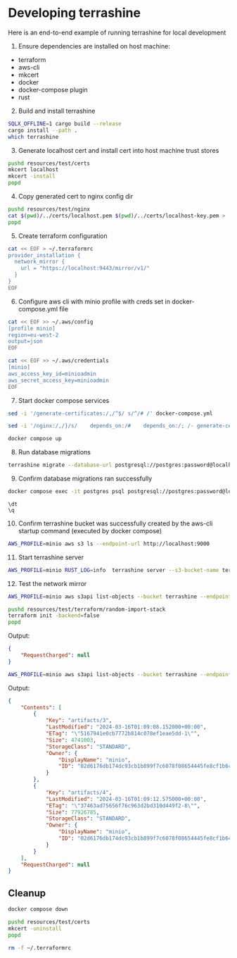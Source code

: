 # Developing terrashine

Here is an end-to-end example of running terrashine for local development

1. Ensure dependencies are installed on host machine:
- terraform
- aws-cli
- mkcert
- docker
- docker-compose plugin
- rust

2. Build and install terrashine
```bash
SQLX_OFFLINE=1 cargo build --release
cargo install --path .
which terrashine
```

3. Generate localhost cert and install cert into host machine trust stores
```bash
pushd resources/test/certs
mkcert localhost
mkcert -install
popd
```

4. Copy generated cert to nginx config dir
```bash
pushd resources/test/nginx
cat $(pwd)/../certs/localhost.pem $(pwd)/../certs/localhost-key.pem > ./localhost.pem
popd
```

5. Create terraform configuration
```bash
cat << EOF > ~/.terraformrc
provider_installation {
  network_mirror {
    url = "https://localhost:9443/mirror/v1/"
  }
}
EOF
```

6. Configure aws cli with minio profile with creds set in docker-compose.yml file
```bash
cat << EOF >> ~/.aws/config
[profile minio]
region=eu-west-2
output=json
EOF

cat << EOF >> ~/.aws/credentials
[minio]
aws_access_key_id=minioadmin
aws_secret_access_key=minioadmin
EOF
```


7. Start docker compose services
```bash
sed -i '/generate-certificates:/,/^$/ s/^/# /' docker-compose.yml 

sed -i '/nginx:/,/}/s/    depends_on:/#    depends_on:/; /- generate-certificates/s/^/#/' docker-compose.yml

docker compose up
```

8. Run database migrations
```bash
terrashine migrate --database-url postgresql://postgres:password@localhost:5432
```

9. Confirm database migrations ran successfully
```bash
docker compose exec -it postgres psql postgresql://postgres:password@localhost:5432
```

```psql
\dt
\q
```


10. Confirm terrashine bucket was successfully created by the aws-cli startup command (executed by docker compose)
```bash
AWS_PROFILE=minio aws s3 ls --endpoint-url http://localhost:9000
```


11. Start terrashine server
```bash
AWS_PROFILE=minio RUST_LOG=info  terrashine server --s3-bucket-name terrashine --s3-endpoint http://localhost:9000 --http-redirect-url https://localhost:9443/mirror/v1/ 
```


12. Test the network mirror

```bash
AWS_PROFILE=minio aws s3api list-objects --bucket terrashine --endpoint-url http://localhost:9000
```

```bash
pushd resources/test/terraform/random-import-stack
terraform init -backend=false
popd
```
Output:

```json
{
    "RequestCharged": null
}
```

```bash
AWS_PROFILE=minio aws s3api list-objects --bucket terrashine --endpoint-url http://localhost:9000
```

Output:

```json
{
    "Contents": [
        {
            "Key": "artifacts/3",
            "LastModified": "2024-03-16T01:09:08.152000+00:00",
            "ETag": "\"5167941e0cb7772b814c078ef1eae5dd-1\"",
            "Size": 4741003,
            "StorageClass": "STANDARD",
            "Owner": {
                "DisplayName": "minio",
                "ID": "02d6176db174dc93cb1b899f7c6078f08654445fe8cf1b6ce98d8855f66bdbf4"
            }
        },
        {
            "Key": "artifacts/4",
            "LastModified": "2024-03-16T01:09:12.575000+00:00",
            "ETag": "\"37463ad75656f76c963d2bd310d449f2-8\"",
            "Size": 77926785,
            "StorageClass": "STANDARD",
            "Owner": {
                "DisplayName": "minio",
                "ID": "02d6176db174dc93cb1b899f7c6078f08654445fe8cf1b6ce98d8855f66bdbf4"
            }
        }
    ],
    "RequestCharged": null
}

```

## Cleanup

```bash
docker compose down

pushd resources/test/certs
mkcert -uninstall
popd

rm -f ~/.terraformrc
```